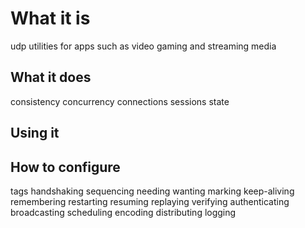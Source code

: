 # What it is
udp utilities for apps such as video gaming and streaming media

## What it does
consistency
concurrency
connections
sessions
state

## Using it

## How to configure
tags
handshaking
sequencing
needing
wanting
marking
keep-aliving
remembering
restarting
resuming
replaying
verifying
authenticating
broadcasting
scheduling
encoding
distributing
logging

